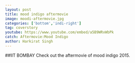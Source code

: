 ```yaml
---
layout: post
title: mood indigo aftermovie
image: moodi-aftermovie.jpg
categories: ['bottom','indi-right']
tag: coverstory
youtube: https://www.youtube.com/embed/a5B9WRxWbPk
catch: Aftermovie:Mood Indigo
author: Harkirat Singh
---
```

##IIT BOMBAY
Check out the aftermovie of mood indigo 2015.